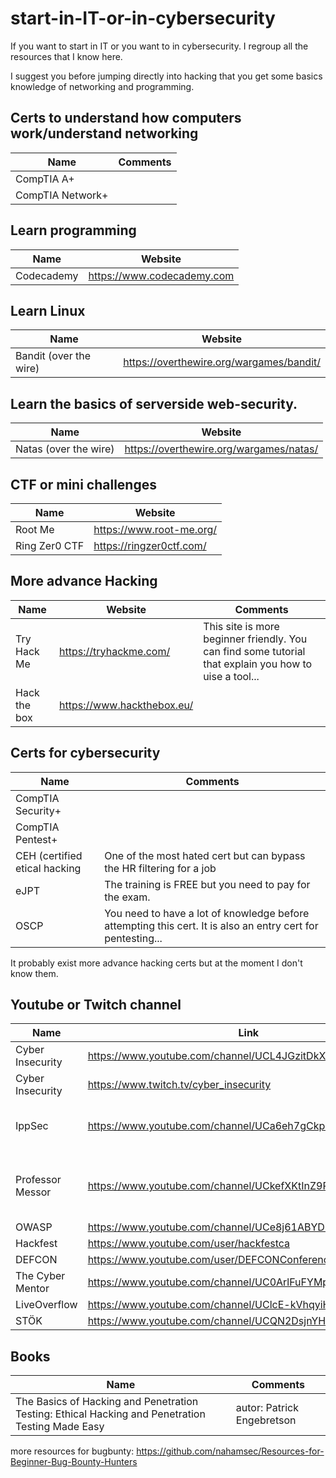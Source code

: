 # start-in-IT-or-in-cybersecurity
If you want to start in IT or you want to in cybersecurity. I regroup all the resources that I know here.

I suggest you before jumping directly into hacking that you get some basics knowledge of networking and programming.

## Certs to understand how computers work/understand networking

| Name  | Comments |
| ------------- | ------------- |
| CompTIA A+ | |
| CompTIA Network+ | |

## Learn programming
| Name  | Website |
| ------------- | ------------- |
| Codecademy  | https://www.codecademy.com |

## Learn Linux

| Name  | Website |
| ------------- | ------------- |
| Bandit (over the wire) | https://overthewire.org/wargames/bandit/  |

## Learn the basics of serverside web-security.

| Name  | Website |
| ------------- | ------------- |
| Natas (over the wire) | https://overthewire.org/wargames/natas/ |

## CTF or mini challenges

| Name | Website |
| ------------- | ------------- |
| Root Me | https://www.root-me.org/ |
| Ring Zer0 CTF | https://ringzer0ctf.com/ |

## More advance Hacking

| Name | Website | Comments |
| ------------- | ------------- | ------------- |
| Try Hack Me | https://tryhackme.com/ | This site is more beginner friendly. You can find some tutorial that explain you how to uise a tool... |
| Hack the box | https://www.hackthebox.eu/ | |

## Certs for cybersecurity
| Name  | Comments |
| ------------- | ------------- |
| CompTIA Security+ | |
| CompTIA Pentest+ | |
| CEH (certified etical hacking | One of the most hated cert but can bypass the HR filtering for a job |
| eJPT | The training is FREE but you need to pay for the exam. |
| OSCP | You need to have a lot of knowledge before attempting this cert. It is also an entry cert for pentesting... |
It probably exist more advance hacking certs but at the moment I don't know them.

## Youtube or Twitch channel
| Name | Link | Comments |
| ------------- | ------------- | ------------- |
| Cyber Insecurity | https://www.youtube.com/channel/UCL4JGzitDkX5TOwzs9A02Kg | |
| Cyber Insecurity | https://www.twitch.tv/cyber_insecurity | |
| IppSec | https://www.youtube.com/channel/UCa6eh7gCkpPo5XXUDfygQQA | walkthrough of old Hack the Box machines/boxes |
| Professor Messor | https://www.youtube.com/channel/UCkefXKtInZ9PLsoGRtml2FQ | Videos to study the A+, Network+ or Security+ certification |
| OWASP | https://www.youtube.com/channel/UCe8j61ABYDuPTdtjItD2veA | |
| Hackfest | https://www.youtube.com/user/hackfestca | |
| DEFCON | https://www.youtube.com/user/DEFCONConference/videos | |
| The Cyber Mentor | https://www.youtube.com/channel/UC0ArlFuFYMpEewyRBzdLHiw | |
| LiveOverflow | https://www.youtube.com/channel/UClcE-kVhqyiHCcjYwcpfj9w | |
| STÖK | https://www.youtube.com/channel/UCQN2DsjnYH60SFBIA6IkNwg | |

## Books
| Name  | Comments |
| ------------- | ------------- |
| The Basics of Hacking and Penetration Testing: Ethical Hacking and Penetration Testing Made Easy | autor: Patrick Engebretson |


more resources for bugbunty: https://github.com/nahamsec/Resources-for-Beginner-Bug-Bounty-Hunters 
